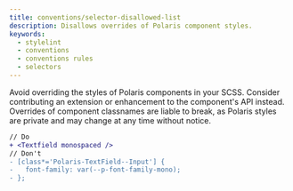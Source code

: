 ```yaml
---
title: conventions/selector-disallowed-list
description: Disallows overrides of Polaris component styles.
keywords:
  - stylelint
  - conventions
  - conventions rules
  - selectors
---
```


Avoid overriding the styles of Polaris components in your SCSS. Consider contributing an extension or enhancement to the component's API instead. Overrides of component classnames are liable to break, as Polaris styles are private and may change at any time without notice.

```diff
// Do
+ <Textfield monospaced />
// Don't
- [class*='Polaris-TextField--Input'] {
-   font-family: var(--p-font-family-mono);
- };
```
